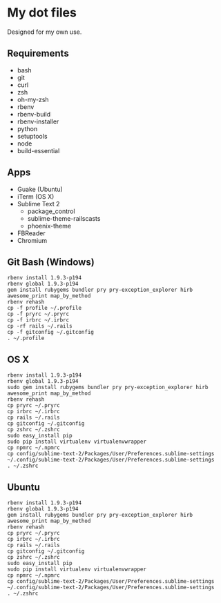 # My dot files #

Designed for my own use.

## Requirements ##

 * bash
 * git
 * curl
 * zsh
 * oh-my-zsh
 * rbenv
 * rbenv-build
 * rbenv-installer
 * python
 * setuptools
 * node
 * build-essential

## Apps ##

 * Guake (Ubuntu)
 * iTerm (OS X)
 * Sublime Text 2
   * package_control
   * sublime-theme-railscasts
   * phoenix-theme
 * FBReader
 * Chromium

## Git Bash (Windows) ##

    rbenv install 1.9.3-p194
    rbenv global 1.9.3-p194
    gem install rubygems bundler pry pry-exception_explorer hirb awesome_print map_by_method
    rbenv rehash
    cp -f profile ~/.profile
    cp -f pryrc ~/.pryrc
    cp -f irbrc ~/.irbrc
    cp -rf rails ~/.rails
    cp -f gitconfig ~/.gitconfig
    . ~/.profile

## OS X ##

    rbenv install 1.9.3-p194
    rbenv global 1.9.3-p194
    sudo gem install rubygems bundler pry pry-exception_explorer hirb awesome_print map_by_method
    rbenv rehash
    cp pryrc ~/.pryrc
    cp irbrc ~/.irbrc
    cp rails ~/.rails
    cp gitconfig ~/.gitconfig
    cp zshrc ~/.zshrc
    sudo easy_install pip
    sudo pip install virtualenv virtualenvwrapper
    cp npmrc ~/.npmrc
    cp config/sublime-text-2/Packages/User/Preferences.sublime-settings ~/.config/sublime-text-2/Packages/User/Preferences.sublime-settings
    . ~/.zshrc

## Ubuntu ##

    rbenv install 1.9.3-p194
    rbenv global 1.9.3-p194
    gem install rubygems bundler pry pry-exception_explorer hirb awesome_print map_by_method
    rbenv rehash
    cp pryrc ~/.pryrc
    cp irbrc ~/.irbrc
    cp rails ~/.rails
    cp gitconfig ~/.gitconfig
    cp zshrc ~/.zshrc
    sudo easy_install pip
    sudo pip install virtualenv virtualenvwrapper
    cp npmrc ~/.npmrc
    cp config/sublime-text-2/Packages/User/Preferences.sublime-settings ~/.config/sublime-text-2/Packages/User/Preferences.sublime-settings
    . ~/.zshrc